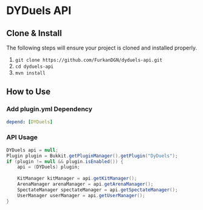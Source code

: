 # DYDuels API

## Clone & Install
The following steps will ensure your project is cloned and installed properly.

1. `git clone https://github.com/FurkanDGN/dyduels-api.git`
2. `cd dyduels-api`
3. `mvn install`

## How to Use

### Add plugin.yml Dependency

```yaml
depend: [DYDuels]
```

### API Usage

```java
DYDuels api = null;
Plugin plugin = Bukkit.getPluginManager().getPlugin("DyDuels");
if (plugin != null && plugin.isEnabled()) {
    api = (DYDuels) plugin;
    
    KitManager kitManager = api.getKitManager();
    ArenaManager arenaManager = api.getArenaManager();
    SpectateManager spectateManager = api.getSpectateManager();
    UserManager userManager = api.getUserManager();
}
```